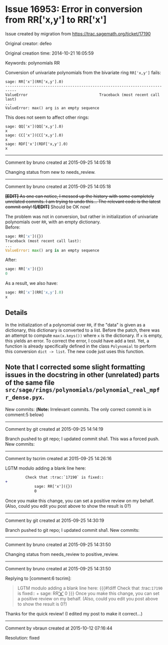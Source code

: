 # Issue 16953: Error in conversion from RR['x,y'] to RR['x']

Issue created by migration from https://trac.sagemath.org/ticket/17190

Original creator: defeo

Original creation time: 2014-10-21 16:05:59

Keywords: polynomials RR

Conversion of univariate polynomials from the bivariate ring `RR['x,y']` fails:

```
sage: RR['x'](RR['x,y'].0)
---------------------------------------------------------------------------
ValueError                                Traceback (most recent call last)
...
ValueError: max() arg is an empty sequence
```

This does not seem to affect other rings:

```
sage: QQ['x'](QQ['x,y'].0)
x
sage: CC['x'](CC['x,y'].0)
x
sage: RDF['x'](RDF['x,y'].0)
x
```


---

Comment by bruno created at 2015-09-25 14:05:18

Changing status from new to needs_review.


---

Comment by bruno created at 2015-09-25 14:05:18

~~**[EDIT]** As one can notice, I messed up the history with some completely unrelated commits. I am trying to undo this... The relevant code is the latest commit only! **![/EDIT]**~~ Should be OK now!

The problem was not in conversion, but rather in initialization of univariate polynomials over `RR`, with an empty dictionary.  
Before:

```python
sage: RR['x']({})
Traceback (most recent call last):
...
ValueError: max() arg is an empty sequence
```

After:

```python
sage: RR['x']({})
0
```


As a result, we also have:

```python
sage: RR['x'](RR['x,y'].0)
x
```


## Details

In the initialization of a polynomial over `RR`, if the "data" is given as a dictionary, this dictionary is converted to a list. Before the patch, there was an attempt to compute `max(x.keys())` where `x` is the dictionary. If `x` is empty, this yields an error. To correct the error, I could have add a test. Yet, a function is already specifically defined in the class `Polynomial` to perform this conversion `dict -> list`. The new code just uses this function. 

Note that I corrected some slight formatting issues in the docstring in other (unrelated) parts of the same file `src/sage/rings/polynomials/polynomial_real_mpfr_dense.pyx`.
----
New commits: (**Note:** Irrelevant commits. The only correct commit is in comment:5 below)


---

Comment by git created at 2015-09-25 14:14:19

Branch pushed to git repo; I updated commit sha1. This was a forced push. New commits:


---

Comment by tscrim created at 2015-09-25 14:26:16

LGTM modulo adding a blank line here:

```diff
         Check that :trac:`17190` is fixed::
+
             sage: RR['x']({})
             0
```

Once you make this change, you can set a positive review on my behalf. (Also, could you edit you post above to show the result is 0?)


---

Comment by git created at 2015-09-25 14:30:19

Branch pushed to git repo; I updated commit sha1. New commits:


---

Comment by bruno created at 2015-09-25 14:31:50

Changing status from needs_review to positive_review.


---

Comment by bruno created at 2015-09-25 14:31:50

Replying to [comment:6 tscrim]:
> LGTM modulo adding a blank line here:
> {{{#!diff
>          Check that :trac:`17190` is fixed::
> +
>              sage: RR['x']({})
>              0
> }}}
> Once you make this change, you can set a positive review on my behalf. (Also, could you edit you post above to show the result is 0?)

Thanks for the quick review! (I edited my post to make it correct...)


---

Comment by vbraun created at 2015-10-12 07:16:44

Resolution: fixed
